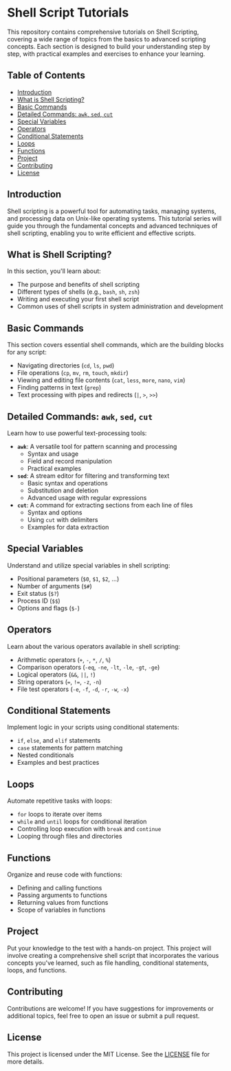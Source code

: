 # Shell Script Tutorials

This repository contains comprehensive tutorials on Shell Scripting, covering a wide range of topics from the basics to advanced scripting concepts. Each section is designed to build your understanding step by step, with practical examples and exercises to enhance your learning.

## Table of Contents

- [Introduction](#introduction)
- [What is Shell Scripting?](#what-is-shell-scripting)
- [Basic Commands](#basic-commands)
- [Detailed Commands: `awk`, `sed`, `cut`](#detailed-commands-awk-sed-cut)
- [Special Variables](#special-variables)
- [Operators](#operators)
- [Conditional Statements](#conditional-statements)
- [Loops](#loops)
- [Functions](#functions)
- [Project](#project)
- [Contributing](#contributing)
- [License](#license)

## Introduction

Shell scripting is a powerful tool for automating tasks, managing systems, and processing data on Unix-like operating systems. This tutorial series will guide you through the fundamental concepts and advanced techniques of shell scripting, enabling you to write efficient and effective scripts.

## What is Shell Scripting?

In this section, you'll learn about:
- The purpose and benefits of shell scripting
- Different types of shells (e.g., `bash`, `sh`, `zsh`)
- Writing and executing your first shell script
- Common uses of shell scripts in system administration and development

## Basic Commands

This section covers essential shell commands, which are the building blocks for any script:
- Navigating directories (`cd`, `ls`, `pwd`)
- File operations (`cp`, `mv`, `rm`, `touch`, `mkdir`)
- Viewing and editing file contents (`cat`, `less`, `more`, `nano`, `vim`)
- Finding patterns in text (`grep`)
- Text processing with pipes and redirects (`|`, `>`, `>>`)

## Detailed Commands: `awk`, `sed`, `cut`

Learn how to use powerful text-processing tools:
- **`awk`**: A versatile tool for pattern scanning and processing
  - Syntax and usage
  - Field and record manipulation
  - Practical examples
- **`sed`**: A stream editor for filtering and transforming text
  - Basic syntax and operations
  - Substitution and deletion
  - Advanced usage with regular expressions
- **`cut`**: A command for extracting sections from each line of files
  - Syntax and options
  - Using `cut` with delimiters
  - Examples for data extraction

## Special Variables

Understand and utilize special variables in shell scripting:
- Positional parameters (`$0`, `$1`, `$2`, ...)
- Number of arguments (`$#`)
- Exit status (`$?`)
- Process ID (`$$`)
- Options and flags (`$-`)

## Operators

Learn about the various operators available in shell scripting:
- Arithmetic operators (`+`, `-`, `*`, `/`, `%`)
- Comparison operators (`-eq`, `-ne`, `-lt`, `-le`, `-gt`, `-ge`)
- Logical operators (`&&`, `||`, `!`)
- String operators (`=`, `!=`, `-z`, `-n`)
- File test operators (`-e`, `-f`, `-d`, `-r`, `-w`, `-x`)

## Conditional Statements

Implement logic in your scripts using conditional statements:
- `if`, `else`, and `elif` statements
- `case` statements for pattern matching
- Nested conditionals
- Examples and best practices

## Loops

Automate repetitive tasks with loops:
- `for` loops to iterate over items
- `while` and `until` loops for conditional iteration
- Controlling loop execution with `break` and `continue`
- Looping through files and directories

## Functions

Organize and reuse code with functions:
- Defining and calling functions
- Passing arguments to functions
- Returning values from functions
- Scope of variables in functions

## Project

Put your knowledge to the test with a hands-on project. This project will involve creating a comprehensive shell script that incorporates the various concepts you've learned, such as file handling, conditional statements, loops, and functions.

## Contributing

Contributions are welcome! If you have suggestions for improvements or additional topics, feel free to open an issue or submit a pull request.

## License

This project is licensed under the MIT License. See the [LICENSE](LICENSE) file for more details.
